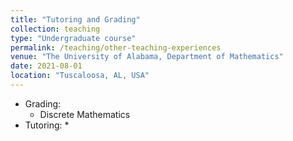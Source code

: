 ```yaml
---
title: "Tutoring and Grading"
collection: teaching
type: "Undergraduate course"
permalink: /teaching/other-teaching-experiences
venue: "The University of Alabama, Department of Mathematics"
date: 2021-08-01
location: "Tuscaloosa, AL, USA"
---
```


 

* Grading:
	* Discrete Mathematics
* Tutoring:
	* 


